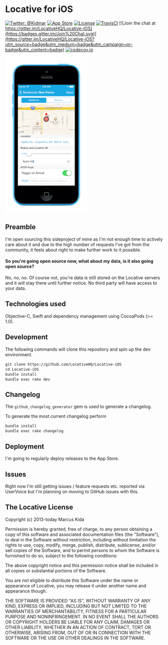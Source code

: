 # Locative for iOS

[![Twitter: @Kidmar](https://img.shields.io/badge/contact-@Kidmar-blue.svg?style=flat)](https://twitter.com/Kidmar)
[![App Store](https://img.shields.io/badge/app%20store-%20Download-red.svg)](https://itunes.apple.com/us/app/geofancy/id725198453)
[![License](https://img.shields.io/badge/license-MIT-green.svg?style=flat)](https://github.com/LocativeHQ/Locative-iOS/blob/master/LICENSE.md)
[![TravisCI](https://api.travis-ci.org/LocativeHQ/Locative-iOS.svg?branch=master)](https://travis-ci.org/LocativeHQ/Locative-iOS) [![Join the chat at https://gitter.im/LocativeHQ/Locative-iOS](https://badges.gitter.im/Join%20Chat.svg)](https://gitter.im/LocativeHQ/Locative-iOS?utm_source=badge&utm_medium=badge&utm_campaign=pr-badge&utm_content=badge)
[![codecov.io](https://codecov.io/github/LocativeHQ/Locative-iOS/coverage.svg?branch=master)](https://codecov.io/github/LocativeHQ/Locative-iOS?branch=master)

![Screenshot](screenshot.png)


## Preamble

I'm open sourcing this sideproject of mine as I'm not enough time to actively care about it and due to the high number of requests I've got from the community, it feels about right to make further work to it possible.

#### So you're going open source now, what about my data, is it also going open source?
No, no, no. Of course not, you're data is still stored on the Locative servers and it will stay there until further notice. No third party will have access to your data.

## Technologies used

Objective-C, Swift and dependency management using CocoaPods (>= 1.0).

## Development

The following commands will clone this repository and spin up the dev environment.

```
git clone https://github.com/LocativeHQ/Locative-iOS
cd Locative-iOS
bundle install
bundle exec rake dev
```

## Changelog

The `github_changelog_generator` gem is used to generate a changelog.

To generate the most current changelog perform

```
bundle install
bundle exec rake changelog
```

## Deployment

I'm going to regularly deploy releases to the App Store.

## Issues

Right now I'm still getting issues / feature requests etc. reported via UserVoice but I'm planning on moving to GitHub issues with this.

## The Locative License

Copyright (c) 2013-today Marcus Kida

Permission is hereby granted, free of charge, to any person obtaining a copy
of this software and associated documentation files (the "Software"), to deal
in the Software without restriction, including without limitation the rights
to use, copy, modify, merge, publish, distribute, sublicense, and/or sell
copies of the Software, and to permit persons to whom the Software is
furnished to do so, subject to the following conditions:

The above copyright notice and this permission notice shall be included in
all copies or substantial portions of the Software.

You are not eligible to distribute this Software under the name or appearance
of Locative, you may release it under another name and appearance though.

THE SOFTWARE IS PROVIDED "AS IS", WITHOUT WARRANTY OF ANY KIND, EXPRESS OR
IMPLIED, INCLUDING BUT NOT LIMITED TO THE WARRANTIES OF MERCHANTABILITY,
FITNESS FOR A PARTICULAR PURPOSE AND NONINFRINGEMENT.  IN NO EVENT SHALL THE
AUTHORS OR COPYRIGHT HOLDERS BE LIABLE FOR ANY CLAIM, DAMAGES OR OTHER
LIABILITY, WHETHER IN AN ACTION OF CONTRACT, TORT OR OTHERWISE, ARISING FROM,
OUT OF OR IN CONNECTION WITH THE SOFTWARE OR THE USE OR OTHER DEALINGS IN
THE SOFTWARE.
